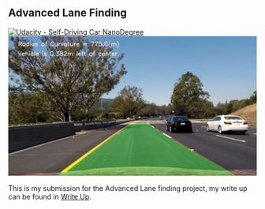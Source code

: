 ## Advanced Lane Finding
[![Udacity - Self-Driving Car NanoDegree](https://s3.amazonaws.com/udacity-sdc/github/shield-carnd.svg)](http://www.udacity.com/drive)
![Lanes Image](./output_images/output.jpg)

This is my submission for the Advanced Lane finding project, my write up can be found in [Write Up](./writeup.md).
